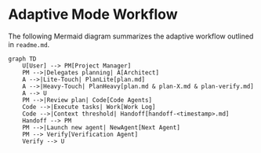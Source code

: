 # Adaptive Mode Workflow

The following Mermaid diagram summarizes the adaptive workflow outlined in `readme.md`.

```mermaid
graph TD
    U[User] --> PM[Project Manager]
    PM -->|Delegates planning| A[Architect]
    A -->|Lite-Touch| PlanLite[plan.md]
    A -->|Heavy-Touch| PlanHeavy[plan.md & plan-X.md & plan-verify.md]
    A --> U
    PM -->|Review plan| Code[Code Agents]
    Code -->|Execute tasks| Work[Work Log]
    Code -->|Context threshold| Handoff[handoff-<timestamp>.md]
    Handoff --> PM
    PM -->|Launch new agent| NewAgent[Next Agent]
    PM --> Verify[Verification Agent]
    Verify --> U
```
